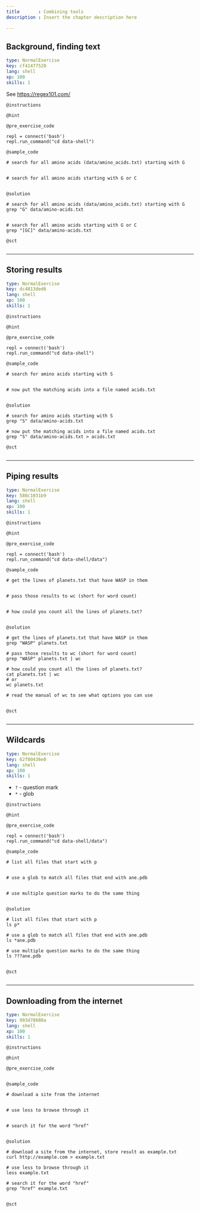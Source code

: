 ```yaml
---
title       : Combining tools
description : Insert the chapter description here

---
```

## Background, finding text

```yaml
type: NormalExercise
key: cf41477520
lang: shell
xp: 100
skills: 1
```

See https://regex101.com/

`@instructions`

`@hint`

`@pre_exercise_code`
```{shell}
repl = connect('bash')
repl.run_command("cd data-shell")
```

`@sample_code`
```{shell}
# search for all amino acids (data/amino_acids.txt) starting with G


# search for all amino acids starting with G or C


```

`@solution`
```{shell}
# search for all amino acids (data/amino_acids.txt) starting with G
grep "G" data/amino-acids.txt


# search for all amino acids starting with G or C
grep "[GC]" data/amino-acids.txt

```

`@sct`
```{shell}

```
---
## Storing results

```yaml
type: NormalExercise
key: dc4813ded6
lang: shell
xp: 100
skills: 1
```


`@instructions`

`@hint`

`@pre_exercise_code`
```{shell}
repl = connect('bash')
repl.run_command("cd data-shell")
```

`@sample_code`
```{shell}
# search for amino acids starting with S


# now put the matching acids into a file named acids.txt


```

`@solution`
```{shell}
# search for amino acids starting with S
grep "S" data/amino-acids.txt

# now put the matching acids into a file named acids.txt
grep "S" data/amino-acids.txt > acids.txt

```

`@sct`
```{shell}

```

---
## Piping results

```yaml
type: NormalExercise
key: 580c1031b9
lang: shell
xp: 100
skills: 1
```


`@instructions`

`@hint`

`@pre_exercise_code`
```{shell}
repl = connect('bash')
repl.run_command("cd data-shell/data")
```

`@sample_code`
```{shell}
# get the lines of planets.txt that have WASP in them


# pass those results to wc (short for word count)


# how could you count all the lines of planets.txt?


```

`@solution`
```{shell}
# get the lines of planets.txt that have WASP in them
grep "WASP" planets.txt

# pass those results to wc (short for word count)
grep "WASP" planets.txt | wc

# how could you count all the lines of planets.txt?
cat planets.txt | wc
# or
wc planets.txt

# read the manual of wc to see what options you can use


```

`@sct`
```{shell}

```

---
## Wildcards

```yaml
type: NormalExercise
key: 62f80436e0
lang: shell
xp: 100
skills: 1
```

* `?` - question mark
* `*` - glob

`@instructions`

`@hint`

`@pre_exercise_code`
```{shell}
repl = connect('bash')
repl.run_command("cd data-shell/data")

```

`@sample_code`
```{shell}
# list all files that start with p


# use a glob to match all files that end with ane.pdb


# use multiple question marks to do the same thing


```

`@solution`
```{shell}
# list all files that start with p
ls p*

# use a glob to match all files that end with ane.pdb
ls *ane.pdb

# use multiple question marks to do the same thing
ls ???ane.pdb


```

`@sct`
```{shell}

```


---
## Downloading from the internet

```yaml
type: NormalExercise
key: 993d78680a
lang: shell
xp: 100
skills: 1
```


`@instructions`

`@hint`

`@pre_exercise_code`
```{shell}

```

`@sample_code`
```{shell}
# download a site from the internet


# use less to browse through it


# search it for the word "href"


```

`@solution`
```{shell}
# download a site from the internet, store result as example.txt
curl http://example.com > example.txt

# use less to browse through it
less example.txt

# search it for the word "href"
grep "href" example.txt


```

`@sct`
```{shell}

```

